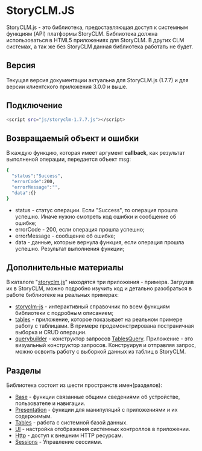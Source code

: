 # StoryCLM.JS

StoryCLM.js - это библиотека, предоставляющая доступ к системным функциям (API) платформы StoryCLM.
Библиотека должна использоваться в HTML5 приложениях для StoryCLM.
В других CLM системах, а так же без StoryCLM данная библиотека работать не будет.

## Версия
Текущая версия документации актуальна для StoryCLM.js (1.7.7) и для версии клиентского приложения 3.0.0 и выше.

## Подключение

```sh
<script src="js/storyclm-1.7.7.js"></script>
```

## Возвращаемый объект и ошибки

 В каждую функцию, которая имеет аргумент **callback**, как результат выполненой операции, передается объект msg:

 ```sh
{
   "status":"Success",
   "errorCode":200,
   "errorMessage":"",
   "data":{}
}
```

  * status - статус операции. Если "Success", то операция прошла успешно. Иначе нужно смотреть код ошибки и сообщение об ошибке;
  * errorCode - 200, если операция прошла успешно;
  * errorMessage - сообщение об ошибке;
  * data - данные, которые вернула функция, если операция прошла успешно. Результат выполнения функции;

## Дополнительные материалы
В каталоге "[storyclm.js](https://github.com/storyclm/StoryCLM-Samples/tree/master/storyclm.js)" находятся три приложения - примера. Загрузив их в StoryCLM, можно подробно изучить код и 
детально разобраться в работе библиотеке на реальных примерах:

* [storyclm-js](https://github.com/storyclm/StoryCLM-Samples/tree/master/storyclm.js/storyclm-js) - интерактивный справочник по всем функциям библиотеки с подробным описанием;
* [tables](https://github.com/storyclm/StoryCLM-Samples/tree/master/storyclm.js/tables) - приложение, которое показывает на реальном примере работу с таблицами. В примере продемонстрирована постраничная выборка и CRUD операции.
* [querybuilder](https://github.com/storyclm/StoryCLM-Samples/tree/master/storyclm.js/tablesquery) - конструктор запросов [TablesQuery](https://github.com/storyclm/documentation/blob/master/TABLES_QUERY.md). Приложение - это визуальный конструктор запросов. Конструируя и отправляя запрос, можно освоить работу с выборкой данных из таблиц в StoryCLM. 


## Разделы
Библиотека состоит из шести пространств имен(разделов):

 * [Base](BASE.md) - функции связанные общими сведениями об устройстве, пользователе и навигации.
 * [Presentation](PRESENTATION.md) - функции для манипуляций с приложениями и их содержимым.
 * [Tables](TABLES.md) - работа с системной базой данных.
 * [UI](UI.md) - настройка отображения системных контроллов в приложении.
 * [Http](HTTP.md) - доступ к внешним HTTP ресурсам.
 * [Sessions](SESSIONS.md) - Управление сессиями.
